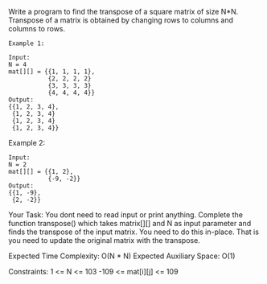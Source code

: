 Write a program to find the transpose of a square matrix of size N\*N. Transpose of a matrix is obtained by changing rows to columns and columns to rows.

```
Example 1:

Input:
N = 4
mat[][] = {{1, 1, 1, 1},
           {2, 2, 2, 2}
           {3, 3, 3, 3}
           {4, 4, 4, 4}}
Output:
{{1, 2, 3, 4},
 {1, 2, 3, 4}
 {1, 2, 3, 4}
 {1, 2, 3, 4}}

```

Example 2:

```
Input:
N = 2
mat[][] = {{1, 2},
           {-9, -2}}
Output:
{{1, -9},
 {2, -2}}

```

Your Task:
You dont need to read input or print anything. Complete the function transpose() which takes matrix[][] and N as input parameter and finds the transpose of the input matrix. You need to do this in-place. That is you need to update the original matrix with the transpose.

Expected Time Complexity: O(N \* N)
Expected Auxiliary Space: O(1)

Constraints:
1 <= N <= 103
-109 <= mat[i][j] <= 109
